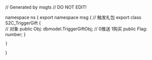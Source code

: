 // Generated by msgts
// DO NOT EDIT!

namespace ns {
	export namespace msg {
		// 触发礼包
		export class S2C_TriggerGift {	
			// 对象
			public Obj: dbmodel.TriggerGiftObj; 
			// 0推送 1购买
			public Flag: number; 
		}
		
	}
}
